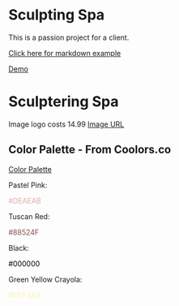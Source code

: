 # Sculpting Spa

This is a passion project for a client.

<a href="https://www.makeareadme.com/">Click here for markdown example</a>

[Demo](https://mgarcia5621.github.io/SimplyRecipe/)

# Sculptering Spa

Image logo costs 14.99 [Image URL](https://www.vectorstock.com/royalty-free-vector/massage-logo-vector-25332189)

## Color Palette - From Coolors.co

[Color Palette](https://coolors.co/image-picker)

Pastel Pink: <p style="color: #DEAEAB">#DEAEAB</p>
Tuscan Red: <p style="color: #88524F">#88524F</p>
Black: <p style="color:#000000">#000000</p>
Green Yellow Crayola: <p style="color: #FCF3AB">#FCF3AB</p>

